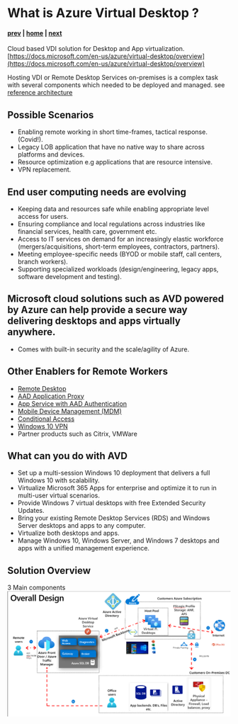 # What is Azure Virtual Desktop ?

#### [prev](./welcome.md) | [home](./welcome.md)  | [next](./concepts.md)

Cloud based VDI solution for Desktop and App virtualization.
[https://docs.microsoft.com/en-us/azure/virtual-desktop/overview](https://docs.microsoft.com/en-us/azure/virtual-desktop/overview)

Hosting VDI or Remote Desktop Services on-premises is a complex task with several components which needed to be deployed and managed.
see [reference architecture](https://docs.microsoft.com/en-us/windows-server/remote/remote-desktop-services/desktop-hosting-logical-architecture)

## Possible Scenarios
* Enabling remote working in short time-frames, tactical response. (Covid!).
* Legacy LOB application that have no native way to share across platforms and devices.
* Resource optimization e.g applications that are resource intensive.
* VPN replacement. 

## End user computing needs are evolving
* Keeping data and resources safe while enabling appropriate level access for users.
* Ensuring compliance and local regulations across industries like financial services, health care, government etc.
* Access to IT services on demand for an increasingly elastic workforce (mergers/acquisitions, short-term employees, contractors, partners).
* Meeting employee-specific needs (BYOD or mobile staff, call centers, branch workers).
* Supporting specialized workloads (design/engineering, legacy apps, software development and testing).

## Microsoft cloud solutions such as AVD powered by Azure can help provide a secure way delivering desktops and apps virtually anywhere. 
* Comes with built-in security and the scale/agility of Azure.

## Other Enablers for Remote Workers
* [Remote Desktop](https://docs.microsoft.com/en-us/windows/win32/termserv/remote-desktop-protocol)
* [AAD Application Proxy](https://docs.microsoft.com/en-us/azure/active-directory/manage-apps/application-proxy)
* [App Service with AAD Authentication](https://docs.microsoft.com/en-us/azure/app-service/overview-authentication-authorization)
* [Mobile Device Management (MDM)](https://docs.microsoft.com/en-us/mem/)
* [Conditional Access](https://docs.microsoft.com/en-us/azure/active-directory/conditional-access/overview)
* [Windows 10 VPN](https://docs.microsoft.com/en-us/windows/security/identity-protection/vpn/vpn-guide)
* Partner products such as Citrix, VMWare

## What can you do with AVD
* Set up a multi-session Windows 10 deployment that delivers a full Windows 10 with scalability.
* Virtualize Microsoft 365 Apps for enterprise and optimize it to run in multi-user virtual scenarios.
* Provide Windows 7 virtual desktops with free Extended Security Updates.
* Bring your existing Remote Desktop Services (RDS) and Windows Server desktops and apps to any computer.
* Virtualize both desktops and apps.
* Manage Windows 10, Windows Server, and Windows 7 desktops and apps with a unified management experience.

## Solution Overview
3 Main components
![Concept Diagram](/png/wvd-solution-overview1.png)
